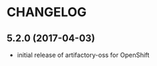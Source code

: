 # CHANGELOG

5.2.0 (2017-04-03)
------------------

- initial release of artifactory-oss for OpenShift
